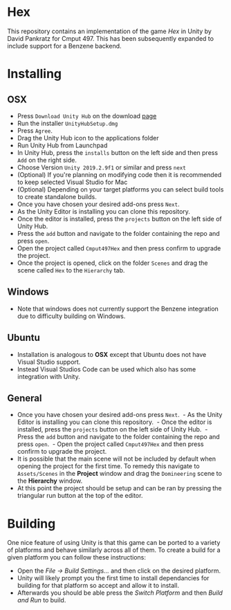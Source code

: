 # Hex

This repository contains an implementation of the game *Hex* in Unity by David Pankratz for Cmput 497. This has been subsequently expanded to include support for a Benzene backend. 

# Installing

## OSX
 - Press `Download Unity Hub` on the download [page][Unity hub download]
 - Run the installer `UnityHubSetup.dmg`
 - Press `Agree`.
 - Drag the Unity Hub icon to the applications folder
 - Run Unity Hub from Launchpad
 - In Unity Hub, press the `installs` button on the left side and then press `Add` on the right side.
 - Choose Version `Unity 2019.2.9f1` or similar and press `next`
 - (Optional) If you're planning on modifying code then it is recommended to keep selected Visual Studio for Mac
 - (Optional) Depending on your target platforms you can select build tools to create standalone builds.
 - Once you have chosen your desired add-ons press `Next`.
 - As the Unity Editor is installing you can clone this repository.
 - Once the editor is installed, press the `projects` button on the left side of Unity Hub.
 - Press the `add` button and navigate to the folder containing the repo and press `open`.
 - Open the project called `Cmput497Hex` and then press confirm to upgrade the project.
 - Once the project is opened, click on the folder `Scenes` and drag the scene called `Hex` to the `Hierarchy` tab.

## Windows
 - Note that windows does not currently support the Benzene integration due to difficulty building on Windows.

## Ubuntu
 - Installation is analogous to **OSX** except that Ubuntu does not have Visual Studio support. 
 - Instead Visual Studios Code can be used which also has some integration with Unity. 

## General
 - Once you have chosen your desired add-ons press `Next`.
 - As the Unity Editor is installing you can clone this repository.
 - Once the editor is installed, press the `projects` button on the left side of Unity Hub.
 - Press the `add` button and navigate to the folder containing the repo and press `open`.
 - Open the project called `Cmput497Hex` and then press confirm to upgrade the project.
 - It is possible that the main scene will not be included by default when opening the project for the first time. To remedy this navigate to `Assets/Scenes` in the **Project** window and drag the `Domineering` scene to the **Hierarchy** window. 
 - At this point the project should be setup and can be ran by pressing the triangular run button at the top of the editor. 

# Building
 One nice feature of using Unity is that this game can be ported to a variety of platforms and behave similarly across all of them. To create a build for a given platform you can follow these instructions:
 - Open the  *File -> Build Settings...* and then click on the desired platform. 
 - Unity will likely prompt you the first time to install dependancies for building for that platform so accept and allow it to install.
 - Afterwards you should be able press the *Switch Platform* and then *Build and Run* to build. 

[Unity hub download]: <https://unity3d.com/get-unity/download>
